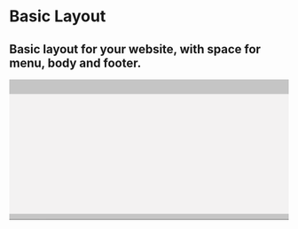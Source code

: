 # Basic Layout
## Basic layout for your website, with space for menu, body and footer.

![alt text](https://github.com/pedrocruzj/basic_html_css_layout/blob/master/layout.png?raw=true)
